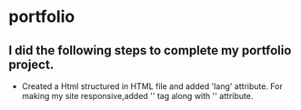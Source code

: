 # portfolio

## I did the following steps to complete my portfolio project.
+ Created a Html structured in HTML file and added 'lang' attribute.
For making my site responsive,added '<meta>' tag along with '<viewport>' attribute.